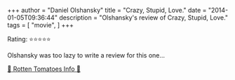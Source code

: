 +++
author = "Daniel Olshansky"
title = "Crazy, Stupid, Love."
date = "2014-01-05T09:36:44"
description = "Olshansky's review of Crazy, Stupid, Love."
tags = [
    "movie",
]
+++

Rating: ⭐⭐⭐⭐⭐

Olshansky was too lazy to write a review for this one...

[🍅 Rotten Tomatoes Info 🍅](https://www.rottentomatoes.com//m/crazy_stupid_love_2011)